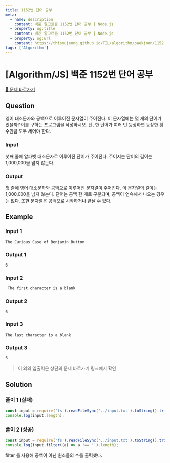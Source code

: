```yaml
---
title: 1152번 단어 공부
meta:
  - name: description
    content: 백준 알고르즘 1152번 단어 공부 | Node.js
  - property: og:title
    content: 백준 알고르즘 1152번 단어 공부 | Node.js
  - property: og:url
    content: https://thisyujeong.github.io/TIL/algorithm/baekjoon/1152.html
tags: ['Algorithm']
---
```


# [Algorithm/JS] 백준 1152번 단어 공부

[🔗 문제 바로가기](https://www.acmicpc.net/problem/1152)

## Question

영어 대소문자와 공백으로 이루어진 문자열이 주어진다. 이 문자열에는 몇 개의 단어가 있을까? 이를 구하는 프로그램을 작성하시오. 단, 한 단어가 여러 번 등장하면 등장한 횟수만큼 모두 세어야 한다.

### Input

첫째 줄에 알파벳 대소문자로 이루어진 단어가 주어진다. 주어지는 단어의 길이는 1,000,000을 넘지 않는다.

### Output

첫 줄에 영어 대소문자와 공백으로 이루어진 문자열이 주어진다. 이 문자열의 길이는 1,000,000을 넘지 않는다. 단어는 공백 한 개로 구분되며, 공백이 연속해서 나오는 경우는 없다. 또한 문자열은 공백으로 시작하거나 끝날 수 있다.

## Example

### Input 1

```
The Curious Case of Benjamin Button
```

### Output 1

```
6
```

### Input 2

```
 The first character is a blank
```

### Output 2

```
6
```

### Input 3

```
The last character is a blank
```

### Output 3

```
6
```

> 이 외의 입출력은 상단의 문제 바로가기 링크에서 확인

## Solution

### 풀이 1 (실패)

```js
const input = require('fs').readFileSync('../input.txt').toString().trim().split(' ');
console.log(input.length);
```

### 풀이 2 (성공)

```js
const input = require('fs').readFileSync('../input.txt').toString().trim().split(' ');
console.log(input.filter((a) => a !== '').length);
```

filter 를 사용해 공백이 아닌 원소들의 수를 출력했다.
